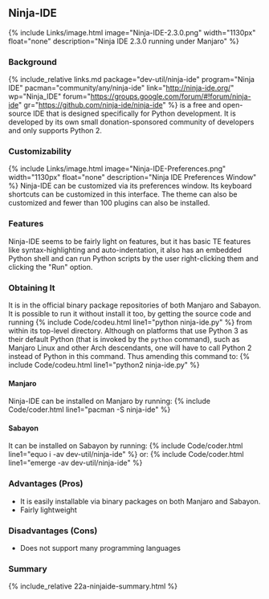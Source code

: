 ## Ninja-IDE
{% include Links/image.html image="Ninja-IDE-2.3.0.png" width="1130px" float="none" description="Ninja IDE 2.3.0 running under Manjaro" %}

### Background
{% include_relative links.md package="dev-util/ninja-ide" program="Ninja IDE" pacman="community/any/ninja-ide" link="http://ninja-ide.org/" wp="Ninja_IDE" forum="https://groups.google.com/forum/#!forum/ninja-ide" gr="https://github.com/ninja-ide/ninja-ide" %} is a free and open-source IDE that is designed specifically for Python development. It is developed by its own small donation-sponsored community of developers and only supports Python 2.

### Customizability
{% include Links/image.html image="Ninja-IDE-Preferences.png" width="1130px" float="none" description="Ninja IDE Preferences Window" %}
Ninja-IDE can be customized via its preferences window. Its keyboard shortcuts can be customized in this interface. The theme can also be customized and fewer than 100 plugins can also be installed.

### Features
Ninja-IDE seems to be fairly light on features, but it has basic TE features like syntax-highlighting and  auto-indentation, it also has an embedded Python shell and can run Python scripts by the user right-clicking them and clicking the "Run" option.

### Obtaining It
It is in the official binary package repositories of both Manjaro and Sabayon. It is possible to run it without install it too, by getting the source code and running {% include Code/codeu.html line1="python ninja-ide.py" %} from within its top-level directory. Although on platforms that use Python 3 as their default Python (that is invoked by the `python` command), such as Manjaro Linux and other Arch descendants, one will have to call Python 2 instead of Python in this command. Thus amending this command to:
{% include Code/codeu.html line1="python2 ninja-ide.py" %}

#### Manjaro
Ninja-IDE can be installed on Manjaro by running:
{% include Code/coder.html line1="pacman -S ninja-ide" %}

#### Sabayon
It can be installed on Sabayon by running:
{% include Code/coder.html line1="equo i -av dev-util/ninja-ide" %}
or:
{% include Code/coder.html line1="emerge -av dev-util/ninja-ide" %}

### Advantages (Pros)
* It is easily installable via binary packages on both Manjaro and Sabayon.
* Fairly lightweight

### Disadvantages (Cons)
* Does not support many programming languages

### Summary
{% include_relative 22a-ninjaide-summary.html %}

